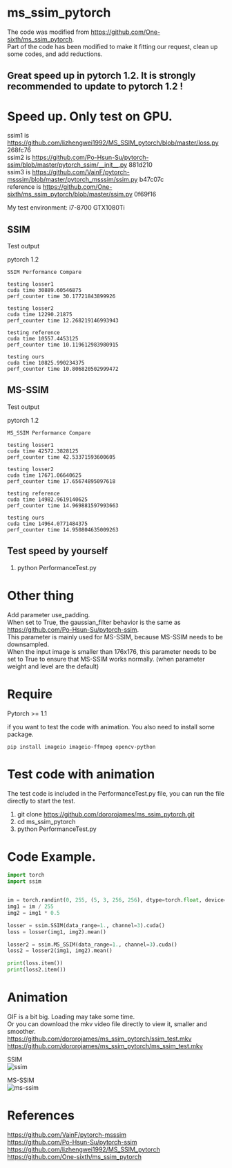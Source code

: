 # ms_ssim_pytorch

The code was modified from https://github.com/One-sixth/ms_ssim_pytorch.  
Part of the code has been modified to make it fitting our request, clean up some codes, and add reductions.

## Great speed up in pytorch 1.2. It is strongly recommended to update to pytorch 1.2 !

# Speed up. Only test on GPU.
ssim1 is https://github.com/lizhengwei1992/MS_SSIM_pytorch/blob/master/loss.py 268fc76  
ssim2 is https://github.com/Po-Hsun-Su/pytorch-ssim/blob/master/pytorch_ssim/__init__.py 881d210  
ssim3 is https://github.com/VainF/pytorch-msssim/blob/master/pytorch_msssim/ssim.py b47c07c  
reference is https://github.com/One-sixth/ms_ssim_pytorch/blob/master/ssim.py 0f69f16  

My test environment: i7-8700 GTX1080Ti  

## SSIM
Test output  

pytorch 1.2  
```
SSIM Performance Compare

testing losser1
cuda time 30889.60546875
perf_counter time 30.17721843899926

testing losser2
cuda time 12290.21875
perf_counter time 12.268219146993943

testing reference
cuda time 10557.4453125
perf_counter time 10.119612983980915

testing ours
cuda time 10825.990234375
perf_counter time 10.806820502999472

```

## MS-SSIM
Test output  

pytorch 1.2  
```
MS_SSIM Performance Compare

testing losser1
cuda time 42572.3828125
perf_counter time 42.53371593600605

testing losser2
cuda time 17671.06640625
perf_counter time 17.65674895097618

testing reference
cuda time 14982.9619140625
perf_counter time 14.969881597993663

testing ours
cuda time 14964.0771484375
perf_counter time 14.950804635009263

```


## Test speed by yourself
1. python PerformanceTest.py

# Other thing
Add parameter use_padding.  
When set to True, the gaussian_filter behavior is the same as https://github.com/Po-Hsun-Su/pytorch-ssim.  
This parameter is mainly used for MS-SSIM, because MS-SSIM needs to be downsampled.  
When the input image is smaller than 176x176, this parameter needs to be set to True to ensure that MS-SSIM works normally. (when parameter weight and level are the default)  

# Require
Pytorch >= 1.1  

if you want to test the code with animation. You also need to install some package.  
```
pip install imageio imageio-ffmpeg opencv-python
```

# Test code with animation
The test code is included in the PerformanceTest.py file, you can run the file directly to start the test.  

1. git clone https://github.com/dororojames/ms_ssim_pytorch.git
2. cd ms_ssim_pytorch  
3. python PerformanceTest.py

# Code Example.
```python
import torch
import ssim


im = torch.randint(0, 255, (5, 3, 256, 256), dtype=torch.float, device='cuda')
img1 = im / 255
img2 = img1 * 0.5

losser = ssim.SSIM(data_range=1., channel=3).cuda()
loss = losser(img1, img2).mean()

losser2 = ssim.MS_SSIM(data_range=1., channel=3).cuda()
loss2 = losser2(img1, img2).mean()

print(loss.item())
print(loss2.item())
```

# Animation
GIF is a bit big. Loading may take some time.  
Or you can download the mkv video file directly to view it, smaller and smoother.  
https://github.com/dororojames/ms_ssim_pytorch/ssim_test.mkv  
https://github.com/dororojames/ms_ssim_pytorch/ms_ssim_test.mkv  

SSIM  
![ssim](https://github.com/dororojames/ms_ssim_pytorch/ssim_test.gif)

MS-SSIM  
![ms-ssim](https://github.com/dororojames/ms_ssim_pytorch/ms_ssim_test.gif)

# References
https://github.com/VainF/pytorch-msssim  
https://github.com/Po-Hsun-Su/pytorch-ssim  
https://github.com/lizhengwei1992/MS_SSIM_pytorch
https://github.com/One-sixth/ms_ssim_pytorch

